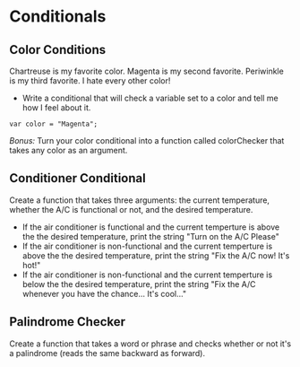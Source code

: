 # Conditionals

## Color Conditions

Chartreuse is my favorite color. Magenta is my second favorite. Periwinkle is my third favorite. I hate every other color!
* Write a conditional that will check a variable set to a color and tell me how I feel about it.

```
var color = "Magenta";
```
*Bonus:* Turn your color conditional into a function called colorChecker that takes any color as an argument.

## Conditioner Conditional
Create a function that takes three arguments: the current temperature, whether the A/C is functional or not, and the desired temperature.

  - If the air conditioner is functional and the current temperture is above the the desired temperature, print the string "Turn on the A/C Please"
  - If the air conditioner is non-functional and the current temperture is above the the desired temperature, print the string "Fix the A/C now!  It's hot!"
  - If the air conditioner is non-functional and the current temperture is below the the desired temperature, print the string "Fix the A/C whenever you have the chance...  It's cool..."

## Palindrome Checker

Create a function that takes a word or phrase and checks whether or not it's a palindrome (reads the same backward as forward).
